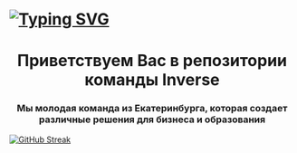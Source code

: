# [![Typing SVG](https://readme-typing-svg.herokuapp.com?color=%2336BCF7&lines=Inverse+roster)](https://git.io/typing-svg)

<h1 align="center">Приветствуем Вас в репозитории команды Inverse</h1>
<h3 align="center">Мы молодая команда из Екатеринбурга, которая создает различные решения для бизнеса и образования</h3>

[![GitHub Streak](http://github-readme-streak-stats.herokuapp.com?user=InverseTeam&theme=vue-dark)](https://git.io/streak-stats)
